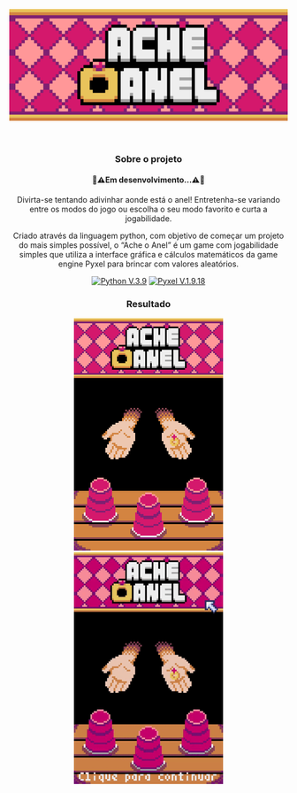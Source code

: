 <div align="center">
<header>
<img src="img/icon.png" type="image/png" alt="Ache O Anel Icon">
</header>



<div>
  <h3>Sobre o projeto</h3>
  <div>
  <h4>🚧⚠️Em desenvolvimento...⚠️🚧</h4>
</div>
  <p>Divirta-se tentando adivinhar aonde está o anel!
Entretenha-se variando entre os modos do jogo ou escolha o seu modo favorito e curta a jogabilidade.</p>

<p>Criado através da linguagem python, com objetivo de começar um projeto do mais simples possível, o “Ache o Anel” é um game com jogabilidade simples que utiliza a interface gráfica e cálculos matemáticos da game engine Pyxel para brincar com valores aleatórios.</p>

  <p>
  <p>
    <a href="https://www.python.org/">
      <img src="https://img.shields.io/badge/Python-3776AB?style=for-the-badge&logo=python&logoColor=white" alt="Python V.3.9" ></a>
    <a href="https://github.com/kitao/pyxel">
      <img src="https://img.shields.io/badge/Pyxel-v1.9.18-blue?style=for-the-badge&logo=python&logoColor=white" alt="Pyxel V.1.9.18" ></a>
  </p>
</div>

<div>
  <h3>Resultado</h3>
  <figure>
    <img src="img/interface.png" type="image/png" alt="Interface do Game">
   <img src="img/Ache O Anel.gif" type="image/gif" alt="Game gif" width=270px>
  </figure>
</div>
</div>
